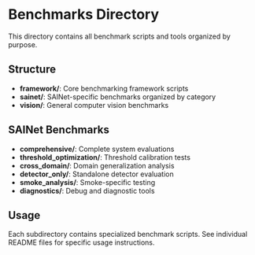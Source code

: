 # Benchmarks Directory

This directory contains all benchmark scripts and tools organized by purpose.

## Structure

- **framework/**: Core benchmarking framework scripts
- **sainet/**: SAINet-specific benchmarks organized by category
- **vision/**: General computer vision benchmarks

## SAINet Benchmarks

- **comprehensive/**: Complete system evaluations
- **threshold_optimization/**: Threshold calibration tests  
- **cross_domain/**: Domain generalization analysis
- **detector_only/**: Standalone detector evaluation
- **smoke_analysis/**: Smoke-specific testing
- **diagnostics/**: Debug and diagnostic tools

## Usage

Each subdirectory contains specialized benchmark scripts. See individual README files for specific usage instructions.